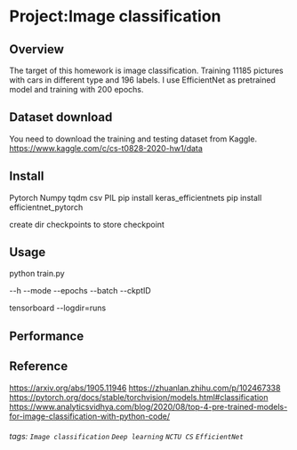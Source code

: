 # Project:Image classification

## Overview
The target of this homework is image classification. Training 11185 pictures with cars in different type and 196 labels. I use EfficientNet as pretrained model and training with 200 epochs.

## Dataset download
You need to download the training and testing dataset from Kaggle.
https://www.kaggle.com/c/cs-t0828-2020-hw1/data

## Install
Pytorch
Numpy
tqdm
csv
PIL
pip install keras_efficientnets
pip install efficientnet_pytorch

create dir checkpoints to store checkpoint

## Usage

python train.py

--h
--mode
--epochs
--batch
--ckptID

tensorboard --logdir=runs

## Performance

## Reference
https://arxiv.org/abs/1905.11946
https://zhuanlan.zhihu.com/p/102467338
https://pytorch.org/docs/stable/torchvision/models.html#classification
https://www.analyticsvidhya.com/blog/2020/08/top-4-pre-trained-models-for-image-classification-with-python-code/

###### tags: `Image classification` `Deep learning` `NCTU CS` `EfficientNet`
